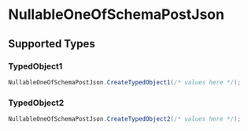 # NullableOneOfSchemaPostJson


## Supported Types

### TypedObject1

```csharp
NullableOneOfSchemaPostJson.CreateTypedObject1(/* values here */);
```

### TypedObject2

```csharp
NullableOneOfSchemaPostJson.CreateTypedObject2(/* values here */);
```
